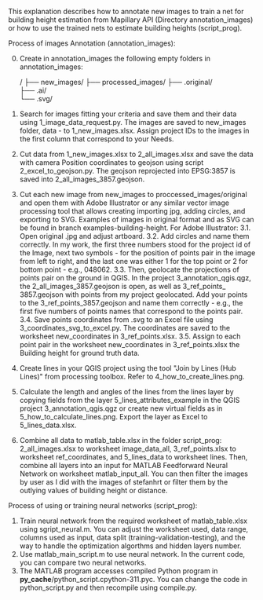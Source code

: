 This explanation describes how to annotate new images to train a net for building height estimation from Mapillary API (Directory annotation_images) or how to use the trained nets to estimate building heights (script_prog).

Process of images Annotation (annotation_images):

0. Create in annotation_images the following empty folders in annotation_images:
	
 	/ 
	├── new_images/ 
	├── processed_images/ 
    		├── .original/      
    		├── .ai/      
    		└── .svg/
      
1. Search for images fitting your criteria and save them and their data using 1_image_data_request.py. The images are saved to new_images folder, data - to 1_new_images.xlsx. Assign project IDs to the images in the first column that correspond to your Needs.
2. Cut data from 1_new_images.xlsx to 2_all_images.xlsx and save the data with camera Position coordinates to geojson using script 2_excel_to_geojson.py. The geojson reprojected into EPSG:3857 is saved into 2_all_images_3857.geojson.
3. Cut each new image from new_images to proccessed_images/original and open them with Adobe Illustrator or any similar vector image processing tool that allows creating importing jpg, adding circles, and exporting to SVG. Examples of images in original format and as SVG can be found in branch examples-building-height. For Adobe Illustrator:
	3.1. Open original .jpg and adjust artboard.
	3.2. Add circles and name them correctly. In my work, the first three numbers stood for the project id of the Image, next two symbols - for the position of points pair in the image from left to right, and the last one was either 1 for the top point or 2 for bottom point - e.g., 048062.
	3.3. Then, geolocate the projections of points pair on the ground in QGIS. In the project 3_annotation_qgis.qgz, the 2_all_images_3857.geojson is open, as well as 3_ref_points_	3857.geojson with points from my project geolocated. Add your points to the 3_ref_points_3857.geojson and name them correctly - e.g., the first five numbers of points names that correspond to the points pair.
	3.4. Save points coordinates from .svg to an Excel file using 3_coordinates_svg_to_excel.py. The coordinates are saved to the worksheet new_coordinates in 3_ref_points.xlsx.
	3.5. Assign to each point pair in the worksheet new_coordinates in 3_ref_points.xlsx the Building height for ground truth data.
4. Create lines in your QGIS project using the tool "Join by Lines (Hub Lines)" from processing toolbox. Refer to 4_how_to_create_lines.png. 
5. Calculate the length and angles of the lines from the lines layer by copying fields from the layer 5_lines_attributes_example in the QGIS project 3_annotation_qgis.qgz or create new virtual fields as in 5_how_to_calculate_lines.png. Export the layer as Excel to 5_lines_data.xlsx.
6. Combine all data to matlab_table.xlsx in the folder script_prog: 2_all_images.xlsx to worksheet image_data_all, 3_ref_points.xlsx to worksheet ref_coordinates, and 5_lines_data to worksheet lines. Then, combine all layers into an input for MATLAB Feedforward Neural Network on worksheet matlab_input_all. You can then filter the images by user as I did with the images of stefanhrt or filter them by the outlying values of building height or distance.

Process of using or training neural networks (script_prog):
1. Train neural network from the required worksheet of matlab_table.xlsx using sgript_neural.m. You can adjust the worksheet used, data range, columns used as input, data split (training-validation-testing), and the way to handle the optimization algorthms and hidden layers number.
2. Use matlab_main_script.m to use neural network. In the current code, you can compare two neural networks. 
3. The MATLAB program accesses compiled Python program in __py_cache__/python_script.cpython-311.pyc. You can change the code in python_script.py and then recompile using compile.py.

